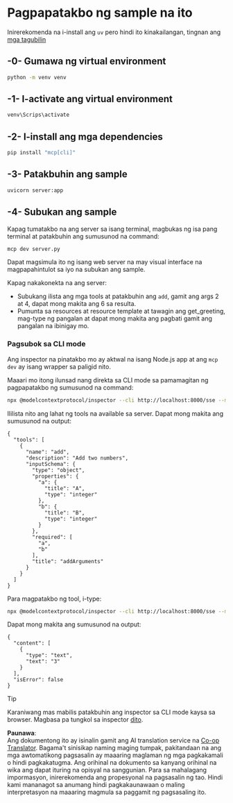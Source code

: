 <!--
CO_OP_TRANSLATOR_METADATA:
{
  "original_hash": "69ba3bd502bd743233137bac5539c08b",
  "translation_date": "2025-08-18T18:26:42+00:00",
  "source_file": "03-GettingStarted/05-sse-server/solution/python/README.md",
  "language_code": "tl"
}
-->
# Pagpapatakbo ng sample na ito

Inirerekomenda na i-install ang `uv` pero hindi ito kinakailangan, tingnan ang [mga tagubilin](https://docs.astral.sh/uv/#highlights)

## -0- Gumawa ng virtual environment

```bash
python -m venv venv
```

## -1- I-activate ang virtual environment

```bash
venv\Scrips\activate
```

## -2- I-install ang mga dependencies

```bash
pip install "mcp[cli]"
```

## -3- Patakbuhin ang sample

```bash
uvicorn server:app
```

## -4- Subukan ang sample

Kapag tumatakbo na ang server sa isang terminal, magbukas ng isa pang terminal at patakbuhin ang sumusunod na command:

```bash
mcp dev server.py
```

Dapat magsimula ito ng isang web server na may visual interface na magpapahintulot sa iyo na subukan ang sample.

Kapag nakakonekta na ang server:

- Subukang ilista ang mga tools at patakbuhin ang `add`, gamit ang args 2 at 4, dapat mong makita ang 6 sa resulta.
- Pumunta sa resources at resource template at tawagin ang get_greeting, mag-type ng pangalan at dapat mong makita ang pagbati gamit ang pangalan na ibinigay mo.

### Pagsubok sa CLI mode

Ang inspector na pinatakbo mo ay aktwal na isang Node.js app at ang `mcp dev` ay isang wrapper sa paligid nito.

Maaari mo itong ilunsad nang direkta sa CLI mode sa pamamagitan ng pagpapatakbo ng sumusunod na command:

```bash
npx @modelcontextprotocol/inspector --cli http://localhost:8000/sse --method tools/list
```

Ililista nito ang lahat ng tools na available sa server. Dapat mong makita ang sumusunod na output:

```text
{
  "tools": [
    {
      "name": "add",
      "description": "Add two numbers",
      "inputSchema": {
        "type": "object",
        "properties": {
          "a": {
            "title": "A",
            "type": "integer"
          },
          "b": {
            "title": "B",
            "type": "integer"
          }
        },
        "required": [
          "a",
          "b"
        ],
        "title": "addArguments"
      }
    }
  ]
}
```

Para magpatakbo ng tool, i-type:

```bash
npx @modelcontextprotocol/inspector --cli http://localhost:8000/sse --method tools/call --tool-name add --tool-arg a=1 --tool-arg b=2
```

Dapat mong makita ang sumusunod na output:

```text
{
  "content": [
    {
      "type": "text",
      "text": "3"
    }
  ],
  "isError": false
}
```

> [!TIP]
> Karaniwang mas mabilis patakbuhin ang inspector sa CLI mode kaysa sa browser.
> Magbasa pa tungkol sa inspector [dito](https://github.com/modelcontextprotocol/inspector).

**Paunawa**:  
Ang dokumentong ito ay isinalin gamit ang AI translation service na [Co-op Translator](https://github.com/Azure/co-op-translator). Bagama't sinisikap naming maging tumpak, pakitandaan na ang mga awtomatikong pagsasalin ay maaaring maglaman ng mga pagkakamali o hindi pagkakatugma. Ang orihinal na dokumento sa kanyang orihinal na wika ang dapat ituring na opisyal na sanggunian. Para sa mahalagang impormasyon, inirerekomenda ang propesyonal na pagsasalin ng tao. Hindi kami mananagot sa anumang hindi pagkakaunawaan o maling interpretasyon na maaaring magmula sa paggamit ng pagsasaling ito.
